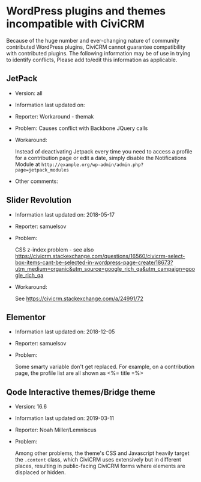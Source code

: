 # WordPress plugins and themes incompatible with CiviCRM

Because of the huge number and ever-changing nature of community contributed WordPress plugins, CiviCRM cannot guarantee compatibility with contributed plugins. The following information may be of use in trying to identify conflicts, Please add to/edit this information as applicable.


## JetPack

* Version: all
* Information last updated on:  
* Reporter: Workaround - themak
* Problem: Causes conflict with Backbone JQuery calls
* Workaround:

    Instead of deactivating Jetpack every time you need to access a profile for a contribution page or edit a date, simply disable the Notifications Module at `http://example.org/wp-admin/admin.php?page=jetpack_modules`
    
* Other comments:  

## Slider Revolution

* Information last updated on: 2018-05-17
* Reporter: samuelsov
* Problem:

    CSS z-index problem - see also https://civicrm.stackexchange.com/questions/16560/civicrm-select-box-items-cant-be-selected-in-wordpress-page-create/18673?utm_medium=organic&utm_source=google_rich_qa&utm_campaign=google_rich_qa
    
* Workaround:

    See https://civicrm.stackexchange.com/a/24991/72
    
## Elementor

  * Information last updated on: 2018-12-05
  * Reporter: samuelsov
  * Problem:
  
    Some smarty variable don't get replaced. For example, on a contribution page, the profile list are all shown as <%= title =%>
    
## Qode Interactive themes/Bridge theme

* Version: 16.6
* Information last updated on: 2019-03-11
* Reporter: Noah Miller/Lemniscus
* Problem:

    Among other problems, the theme's CSS and Javascript heavily target the `.content` class, which CiviCRM uses extensively but in different places, resulting in public-facing CiviCRM forms where elements are displaced or hidden.
